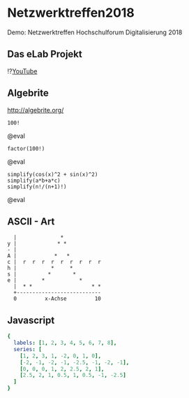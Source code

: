 <!--

author:   André Dietrich, Sebastian Zug
email:    andre.dietrich@ovgu.de, sebastian.zug@ovgu.de
version:  1.0.0
language: de
narrator: Deutsch Female

script:   https://cdn.rawgit.com/davidedc/Algebrite/master/dist/algebrite.bundle-for-browser.js

script: https://cdn.jsdelivr.net/chartist.js/latest/chartist.min.js

link: https://cdn.jsdelivr.net/chartist.js/latest/chartist.min.css

@eval:    <script> Algebrite.run(`@input`) </script>

-->

# Netzwerktreffen2018

Demo: Netzwerktreffen Hochschulforum Digitalisierung 2018

## Das eLab Projekt

!?[YouTube](https://www.youtube.com/embed/bICfKRyKTwE)

## Algebrite

http://algebrite.org/

```
100!
```
@eval

```
factor(100!)
```
@eval

```
simplify(cos(x)^2 + sin(x)^2)
simplify(a*b+a*c)
simplify(n!/(n+1)!)
```
@eval


## ASCII - Art




      |              *
    y |             * *
    - |
    A |            *   *
    c |  r  r  r  r  r  r  r  r  r
    h |           *     *
    s |          *       *
    e |        *           *
      |  * *                   * *
      +---------------------------
      0         x-Achse         10

## Javascript


```yaml
{
  labels: [1, 2, 3, 4, 5, 6, 7, 8],
  series: [
    [1, 2, 3, 1, -2, 0, 1, 0],
    [-2, -1, -2, -1, -2.5, -1, -2, -1],
    [0, 0, 0, 1, 2, 2.5, 2, 1],
    [2.5, 2, 1, 0.5, 1, 0.5, -1, -2.5]
  ]
}
```
<script>
new Chartist.Line('#chart', @input, {
  high: 3,
  low: -3,
  showArea: true,
  showLine: false,
  showPoint: false,
  fullWidth: true,
  axisX: {
    showLabel: false,
    showGrid: false
  }
});
</script>

<div class="ct-chart ct-golden-section" id="chart"></div>
